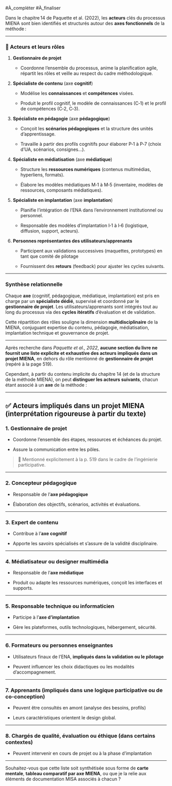 
#À_compléter  #À_finaliser

Dans le chapitre 14 de Paquette et al. (2022), les **acteurs** clés du processus MIENA sont bien identifiés et structurés autour des **axes fonctionnels** de la méthode :

---

### 🎯 Acteurs et leurs rôles

1. **Gestionnaire de projet**
    
    - Coordonne l’ensemble du processus, anime la planification agile, répartit les rôles et veille au respect du cadre méthodologique.
        
2. **Spécialiste de contenu** (axe **cognitif**)
    
    - Modélise les **connaissances** et **compétences** visées.
        
    - Produit le profil cognitif, le modèle de connaissances (C‑1) et le profil de compétences (C‑2, C‑3).
        
3. **Spécialiste en pédagogie** (axe **pédagogique**)
    
    - Conçoit les **scénarios pédagogiques** et la structure des unités d’apprentissage.
        
    - Travaille à partir des profils cognitifs pour élaborer P‑1 à P‑7 (choix d’UA, scénarios, consignes…).
        
4. **Spécialiste en médiatisation** (axe **médiatique**)
    
    - Structure les **ressources numériques** (contenus multimédias, hyperliens, formats).
        
    - Élabore les modèles médiatiques M‑1 à M‑5 (inventaire, modèles de ressources, composants médiatiques).
        
5. **Spécialiste en implantation** (axe **implantation**)
    
    - Planifie l’intégration de l’ENA dans l’environnement institutionnel ou personnel.
        
    - Responsable des modèles d’implantation I‑1 à I‑6 (logistique, diffusion, support, acteurs).
        
6. **Personnes représentantes des utilisateurs/apprenants**
    
    - Participent aux validations successives (maquettes, prototypes) en tant que comité de pilotage
        
    - Fournissent des **retours** (feedback) pour ajuster les cycles suivants.
        

---

### Synthèse relationnelle

Chaque **axe** (cognitif, pédagogique, médiatique, implantation) est pris en charge par un **spécialiste dédié**, supervisé et coordonné par le **gestionnaire de projet**. Les utilisateurs/apprenants sont intégrés tout au long du processus via des **cycles itératifs** d’évaluation et de validation.

Cette répartition des rôles souligne la dimension **multidisciplinaire** de la MIENA, conjuguant expertise du contenu, pédagogie, médiatisation, implantation technique et gouvernance de projet.

-----------------------------------------------------

Après recherche dans _Paquette et al., 2022_, **aucune section du livre ne fournit une liste explicite et exhaustive des acteurs impliqués dans un projet MIENA**, en dehors du rôle mentionné de **gestionnaire de projet** (repéré à la page 519).

Cependant, à partir du contenu implicite du chapitre 14 (et de la structure de la méthode MIENA), on peut **distinguer les acteurs suivants**, chacun étant associé à un **axe** de la méthode :

---

## ✅ **Acteurs impliqués dans un projet MIENA (interprétation rigoureuse à partir du texte)**

### 1. **Gestionnaire de projet**

- Coordonne l’ensemble des étapes, ressources et échéances du projet.
    
- Assure la communication entre les pôles.
    

> 📌 Mentionné explicitement à la p. 519 dans le cadre de l’ingénierie participative.

---

### 2. **Concepteur pédagogique**

- Responsable de l’**axe pédagogique**
    
- Élaboration des objectifs, scénarios, activités et évaluations.
    

---

### 3. **Expert de contenu**

- Contribue à l’**axe cognitif**
    
- Apporte les savoirs spécialisés et s’assure de la validité disciplinaire.
    

---

### 4. **Médiatisateur ou designer multimédia**

- Responsable de l’**axe médiatique**
    
- Produit ou adapte les ressources numériques, conçoit les interfaces et supports.
    

---

### 5. **Responsable technique ou informaticien**

- Participe à l’**axe d’implantation**
    
- Gère les plateformes, outils technologiques, hébergement, sécurité.
    

---

### 6. **Formateurs ou personnes enseignantes**

- Utilisateurs finaux de l’ENA, **impliqués dans la validation ou le pilotage**
    
- Peuvent influencer les choix didactiques ou les modalités d’accompagnement.
    

---

### 7. **Apprenants** (impliqués dans une logique participative ou de co-conception)

- Peuvent être consultés en amont (analyse des besoins, profils)
    
- Leurs caractéristiques orientent le design global.
    

---

### 8. **Chargés de qualité, évaluation ou éthique** (dans certains contextes)

- Peuvent intervenir en cours de projet ou à la phase d’implantation
    

---

Souhaitez-vous que cette liste soit synthétisée sous forme de **carte mentale**, **tableau comparatif par axe MIENA**, ou que je la relie aux éléments de documentation MISA associés à chacun ?